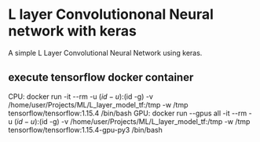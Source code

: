 L layer Convolutiononal Neural network with keras
=================================================
A simple L Layer Convolutional Neural Network using keras.

execute tensorflow docker container
-----------------------------------
CPU:
docker run -it --rm  -u $(id -u):$(id -g) -v /home/user/Projects/ML/L_layer_model_tf:/tmp -w /tmp tensorflow/tensorflow:1.15.4 /bin/bash
GPU:
docker run --gpus all -it --rm  -u $(id -u):$(id -g) -v /home/user/Projects/ML/L_layer_model_tf:/tmp -w /tmp tensorflow/tensorflow:1.15.4-gpu-py3 /bin/bash
